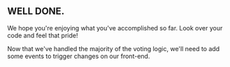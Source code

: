 ## WELL DONE. 

We hope you're enjoying what you've accomplished so far. Look over your code and feel that pride! 

Now that we've handled the majority of the voting logic, we'll need to add some events to trigger changes on our front-end.